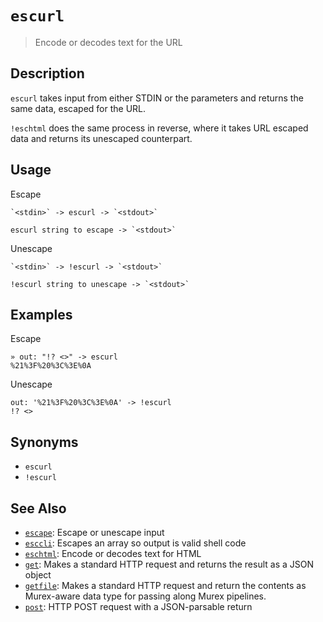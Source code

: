 # `escurl`

> Encode or decodes text for the URL

## Description

`escurl` takes input from either STDIN or the parameters and returns the same
data, escaped for the URL.

`!eschtml` does the same process in reverse, where it takes URL escaped data
and returns its unescaped counterpart.

## Usage

Escape

    `<stdin>` -> escurl -> `<stdout>`

    escurl string to escape -> `<stdout>`

Unescape

    `<stdin>` -> !escurl -> `<stdout>`

    !escurl string to unescape -> `<stdout>`

## Examples

Escape

    » out: "!? <>" -> escurl
    %21%3F%20%3C%3E%0A

Unescape

    out: '%21%3F%20%3C%3E%0A' -> !escurl
    !? <>

## Synonyms

- `escurl`
- `!escurl`

## See Also

- [`escape`](./escape.md):
  Escape or unescape input
- [`esccli`](./esccli.md):
  Escapes an array so output is valid shell code
- [`eschtml`](./eschtml.md):
  Encode or decodes text for HTML
- [`get`](./get.md):
  Makes a standard HTTP request and returns the result as a JSON object
- [`getfile`](./getfile.md):
  Makes a standard HTTP request and return the contents as Murex-aware data type for passing along Murex pipelines.
- [`post`](./post.md):
  HTTP POST request with a JSON-parsable return
